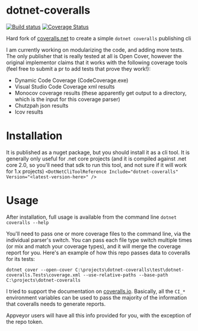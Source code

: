 dotnet-coveralls
=============
[![Build status](https://ci.appveyor.com/api/projects/status/up29r5k4ca0900q1/branch/master?svg=true)](https://ci.appveyor.com/project/abe545/dotnet-coveralls/branch/master) [![Coverage Status](https://coveralls.io/repos/github/abe545/dotnet-coveralls/badge.svg?branch=master)](https://coveralls.io/github/abe545/dotnet-coveralls?branch=master)

Hard fork of [coveralls.net](https://github.com/csMACnz/coveralls.net) to create a simple `dotnet coveralls` publishing cli

I am currently working on modularizing the code, and adding more tests. The only publisher that is really tested at all is Open Cover, however the original implementor claims that it works with the following coverage tools (feel free to submit a pr to add tests that prove they work!):

* Dynamic Code Coverage (CodeCoverage.exe)
* Visual Studio Code Coverage xml results
* Monocov coverage results (these apparently get output to a directory, which is the input for this coverage parser)
* Chutzpah json results
* lcov results

Installation
=============
It is published as a nuget package, but you should install it as a cli tool. It is generally only useful for .net core projects (and it is compiled against .net core 2.0, so you'll need that sdk to run this tool, and not sure if it will work for 1.x projects)
`<DotNetCliToolReference Include="dotnet-coveralls" Version="<latest-version-here>" />`

Usage
=============
After installation, full usage is available from the command line `dotnet coveralls --help`

You'll need to pass one or more coverage files to the command line, via the individual parser's switch. You can pass each file type switch multiple times (or mix and match your coverage types), and it will merge the coverage report for you. Here's an example of how this repo passes data to coveralls for its tests:

```
dotnet cover --open-cover C:\projects\dotnet-coveralls\test\dotnet-coveralls.Tests\coverage.xml --use-relative-paths --base-path C:\projects\dotnet-coveralls
```

I tried to support the documentation on [coveralls.io](https://docs.coveralls.io/supported-ci-services). Basically, all the `CI_*` environment variables can be used to pass the majority of the information that coveralls needs to generate reports. 

Appveyor users will have all this info provided for you, with the exception of the repo token.